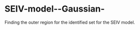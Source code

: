 SEIV-model--Gaussian-
=====================

Finding the outer region for the identified set for the SEIV model. 